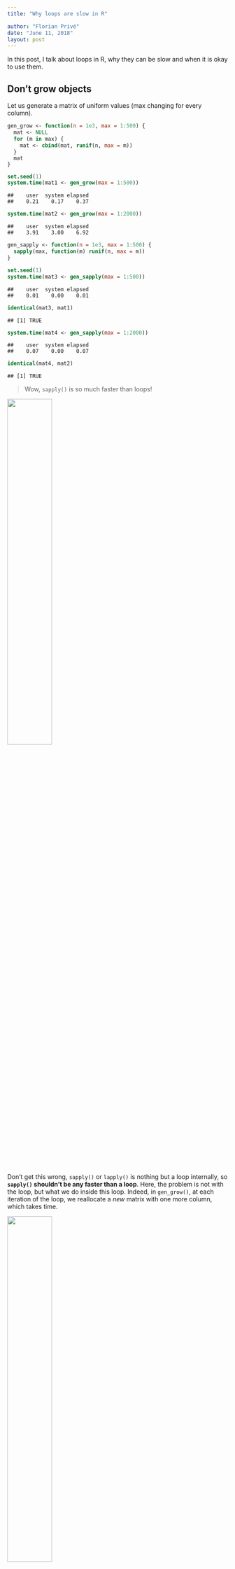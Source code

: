```yaml
---
title: "Why loops are slow in R"

author: "Florian Privé"
date: "June 11, 2018"
layout: post
---
```



<section class="main-content">
<p>In this post, I talk about loops in R, why they can be slow and when it is okay to use them.</p>
<div id="dont-grow-objects" class="section level2">
<h2>Don’t grow objects</h2>
<p>Let us generate a matrix of uniform values (max changing for every column).</p>
<div class="sourceCode"><pre class="sourceCode r"><code class="sourceCode r">gen_grow &lt;-<span class="st"> </span><span class="cf">function</span>(<span class="dt">n =</span> <span class="fl">1e3</span>, <span class="dt">max =</span> <span class="dv">1</span><span class="op">:</span><span class="dv">500</span>) {
  mat &lt;-<span class="st"> </span><span class="ot">NULL</span>
  <span class="cf">for</span> (m <span class="cf">in</span> max) {
    mat &lt;-<span class="st"> </span><span class="kw">cbind</span>(mat, <span class="kw">runif</span>(n, <span class="dt">max =</span> m))
  }
  mat
}</code></pre></div>
<div class="sourceCode"><pre class="sourceCode r"><code class="sourceCode r"><span class="kw">set.seed</span>(<span class="dv">1</span>)
<span class="kw">system.time</span>(mat1 &lt;-<span class="st"> </span><span class="kw">gen_grow</span>(<span class="dt">max =</span> <span class="dv">1</span><span class="op">:</span><span class="dv">500</span>))</code></pre></div>
<pre><code>##    user  system elapsed 
##    0.21    0.17    0.37</code></pre>
<div class="sourceCode"><pre class="sourceCode r"><code class="sourceCode r"><span class="kw">system.time</span>(mat2 &lt;-<span class="st"> </span><span class="kw">gen_grow</span>(<span class="dt">max =</span> <span class="dv">1</span><span class="op">:</span><span class="dv">2000</span>))</code></pre></div>
<pre><code>##    user  system elapsed 
##    3.91    3.00    6.92</code></pre>
<div class="sourceCode"><pre class="sourceCode r"><code class="sourceCode r">gen_sapply &lt;-<span class="st"> </span><span class="cf">function</span>(<span class="dt">n =</span> <span class="fl">1e3</span>, <span class="dt">max =</span> <span class="dv">1</span><span class="op">:</span><span class="dv">500</span>) {
  <span class="kw">sapply</span>(max, <span class="cf">function</span>(m) <span class="kw">runif</span>(n, <span class="dt">max =</span> m))
}</code></pre></div>
<div class="sourceCode"><pre class="sourceCode r"><code class="sourceCode r"><span class="kw">set.seed</span>(<span class="dv">1</span>)
<span class="kw">system.time</span>(mat3 &lt;-<span class="st"> </span><span class="kw">gen_sapply</span>(<span class="dt">max =</span> <span class="dv">1</span><span class="op">:</span><span class="dv">500</span>))</code></pre></div>
<pre><code>##    user  system elapsed 
##    0.01    0.00    0.01</code></pre>
<div class="sourceCode"><pre class="sourceCode r"><code class="sourceCode r"><span class="kw">identical</span>(mat3, mat1)</code></pre></div>
<pre><code>## [1] TRUE</code></pre>
<div class="sourceCode"><pre class="sourceCode r"><code class="sourceCode r"><span class="kw">system.time</span>(mat4 &lt;-<span class="st"> </span><span class="kw">gen_sapply</span>(<span class="dt">max =</span> <span class="dv">1</span><span class="op">:</span><span class="dv">2000</span>))</code></pre></div>
<pre><code>##    user  system elapsed 
##    0.07    0.00    0.07</code></pre>
<div class="sourceCode"><pre class="sourceCode r"><code class="sourceCode r"><span class="kw">identical</span>(mat4, mat2)</code></pre></div>
<pre><code>## [1] TRUE</code></pre>
<blockquote>
<p>Wow, <code>sapply()</code> is so much faster than loops!</p>
</blockquote>
<p><img src="../images/bullshit.jpg" width="45%" /></p>
<p>Don’t get this wrong, <code>sapply()</code> or <code>lapply()</code> is nothing but a loop internally, so <strong><code>sapply()</code> shouldn’t be any faster than a loop</strong>. Here, the problem is not with the loop, but what we do inside this loop. Indeed, in <code>gen_grow()</code>, at each iteration of the loop, we reallocate a <em>new</em> matrix with one more column, which takes time.</p>
<p><img src="../images/stairs.jpg" width="45%" /></p>
<p>Imagine you want to climb all those stairs, but you have to climb only stair 1, go to the bottom then climb the first 2 stairs, go to the bottom then climb the first three, and so on until you reach the top. This takes way more time than just climbing all stairs at once. This is basically what happens in function <code>gen_grow()</code> but instead of climbing more stairs, it allocates more memory, which also takes time.</p>
<p>You have at least two solutions to this problem. The first solution is to pre-allocate the whole result once (if you know its size in advance) and just fill it:</p>
<div class="sourceCode"><pre class="sourceCode r"><code class="sourceCode r">gen_prealloc &lt;-<span class="st"> </span><span class="cf">function</span>(<span class="dt">n =</span> <span class="fl">1e3</span>, <span class="dt">max =</span> <span class="dv">1</span><span class="op">:</span><span class="dv">500</span>) {
  mat &lt;-<span class="st"> </span><span class="kw">matrix</span>(<span class="dv">0</span>, n, <span class="kw">length</span>(max))
  <span class="cf">for</span> (i <span class="cf">in</span> <span class="kw">seq_along</span>(max)) {
    mat[, i] &lt;-<span class="st"> </span><span class="kw">runif</span>(n, <span class="dt">max =</span> max[i])
  }
  mat
}</code></pre></div>
<div class="sourceCode"><pre class="sourceCode r"><code class="sourceCode r"><span class="kw">set.seed</span>(<span class="dv">1</span>)
<span class="kw">system.time</span>(mat5 &lt;-<span class="st"> </span><span class="kw">gen_prealloc</span>(<span class="dt">max =</span> <span class="dv">1</span><span class="op">:</span><span class="dv">500</span>))</code></pre></div>
<pre><code>##    user  system elapsed 
##    0.02    0.00    0.01</code></pre>
<div class="sourceCode"><pre class="sourceCode r"><code class="sourceCode r"><span class="kw">identical</span>(mat5, mat1)</code></pre></div>
<pre><code>## [1] TRUE</code></pre>
<div class="sourceCode"><pre class="sourceCode r"><code class="sourceCode r"><span class="kw">system.time</span>(mat6 &lt;-<span class="st"> </span><span class="kw">gen_prealloc</span>(<span class="dt">max =</span> <span class="dv">1</span><span class="op">:</span><span class="dv">2000</span>))</code></pre></div>
<pre><code>##    user  system elapsed 
##    0.08    0.00    0.08</code></pre>
<div class="sourceCode"><pre class="sourceCode r"><code class="sourceCode r"><span class="kw">identical</span>(mat6, mat2)</code></pre></div>
<pre><code>## [1] TRUE</code></pre>
<p>Another solution that can be really useful if you don’t know the size of the result is to store the results in a list. A list, as opposed to a vector or a matrix, stores its elements in different places in memory (the elements don’t have to be contiguously stored in memory) so that you can add one element to the list without copying the rest of the list.</p>
<div class="sourceCode"><pre class="sourceCode r"><code class="sourceCode r">gen_list &lt;-<span class="st"> </span><span class="cf">function</span>(<span class="dt">n =</span> <span class="fl">1e3</span>, <span class="dt">max =</span> <span class="dv">1</span><span class="op">:</span><span class="dv">500</span>) {
  l &lt;-<span class="st"> </span><span class="kw">list</span>()
  <span class="cf">for</span> (i <span class="cf">in</span> <span class="kw">seq_along</span>(max)) {
    l[[i]] &lt;-<span class="st"> </span><span class="kw">runif</span>(n, <span class="dt">max =</span> max[i])
  }
  <span class="kw">do.call</span>(<span class="st">&quot;cbind&quot;</span>, l)
}</code></pre></div>
<div class="sourceCode"><pre class="sourceCode r"><code class="sourceCode r"><span class="kw">set.seed</span>(<span class="dv">1</span>)
<span class="kw">system.time</span>(mat7 &lt;-<span class="st"> </span><span class="kw">gen_list</span>(<span class="dt">max =</span> <span class="dv">1</span><span class="op">:</span><span class="dv">500</span>))</code></pre></div>
<pre><code>##    user  system elapsed 
##    0.02    0.00    0.02</code></pre>
<div class="sourceCode"><pre class="sourceCode r"><code class="sourceCode r"><span class="kw">identical</span>(mat7, mat1)</code></pre></div>
<pre><code>## [1] TRUE</code></pre>
<div class="sourceCode"><pre class="sourceCode r"><code class="sourceCode r"><span class="kw">system.time</span>(mat8 &lt;-<span class="st"> </span><span class="kw">gen_list</span>(<span class="dt">max =</span> <span class="dv">1</span><span class="op">:</span><span class="dv">2000</span>))</code></pre></div>
<pre><code>##    user  system elapsed 
##    0.06    0.00    0.07</code></pre>
<div class="sourceCode"><pre class="sourceCode r"><code class="sourceCode r"><span class="kw">identical</span>(mat8, mat2)</code></pre></div>
<pre><code>## [1] TRUE</code></pre>
<p><img src="../images/data-structures.jpg" width="55%" /></p>
</div>
<div id="vectorization-why" class="section level2">
<h2>Vectorization, why?</h2>
<p>I call <em>vectorized</em> a function that takes vectors as arguments and operate on each element of these vectors in another (compiled) language (such as C++ and Fortran).</p>
<p>So, let me repeat myself: <strong><code>sapply()</code> is not a vectorized function</strong>.</p>
<p>Let’s go back to vectorization, why is it so important in R? As an example, let’s compute the sum of two vectors.</p>
<div class="sourceCode"><pre class="sourceCode r"><code class="sourceCode r">add_loop_prealloc &lt;-<span class="st"> </span><span class="cf">function</span>(x, y) {
  res &lt;-<span class="st"> </span><span class="kw">double</span>(<span class="kw">length</span>(x))
  <span class="cf">for</span> (i <span class="cf">in</span> <span class="kw">seq_along</span>(x)) {
    res[i] &lt;-<span class="st"> </span>x[i] <span class="op">+</span><span class="st"> </span>y[i]
  }
  res
}

add_sapply &lt;-<span class="st"> </span><span class="cf">function</span>(x, y) {
  <span class="kw">sapply</span>(<span class="kw">seq_along</span>(x), <span class="cf">function</span>(i) x[i] <span class="op">+</span><span class="st"> </span>y[i])
}

add_vectorized &lt;-<span class="st"> `</span><span class="dt">+</span><span class="st">`</span></code></pre></div>
<div class="sourceCode"><pre class="sourceCode r"><code class="sourceCode r">N &lt;-<span class="st"> </span><span class="fl">1e5</span>; x &lt;-<span class="st"> </span><span class="kw">runif</span>(N); y &lt;-<span class="st"> </span><span class="kw">rnorm</span>(N)

compiler<span class="op">::</span><span class="kw">enableJIT</span>(<span class="dv">0</span>)  ## disable just-in-time compilation</code></pre></div>
<pre><code>## [1] 3</code></pre>
<div class="sourceCode"><pre class="sourceCode r"><code class="sourceCode r">microbenchmark<span class="op">::</span><span class="kw">microbenchmark</span>(
        <span class="dt">LOOP =</span> <span class="kw">add_loop_prealloc</span>(x, y),
      <span class="dt">SAPPLY =</span> <span class="kw">add_sapply</span>(x, y),
  <span class="dt">VECTORIZED =</span> <span class="kw">add_vectorized</span>(x, y)
)</code></pre></div>
<pre><code>## Unit: microseconds
##        expr        min         lq        mean      median         uq        max neval cld
##        LOOP 139306.750 169242.364 181354.6624 175967.0830 185381.558 345509.411   100   c
##      SAPPLY 117026.874 149404.590 164478.9570 161751.1765 174571.052 369295.404   100  b 
##  VECTORIZED     94.361    193.025    229.3289    227.2925    274.142    381.746   100 a</code></pre>
<div class="sourceCode"><pre class="sourceCode r"><code class="sourceCode r">compiler<span class="op">::</span><span class="kw">enableJIT</span>(<span class="dv">3</span>)  ## default</code></pre></div>
<pre><code>## [1] 0</code></pre>
<div class="sourceCode"><pre class="sourceCode r"><code class="sourceCode r">microbenchmark<span class="op">::</span><span class="kw">microbenchmark</span>(
        <span class="dt">LOOP =</span> <span class="kw">add_loop_prealloc</span>(x, y),
      <span class="dt">SAPPLY =</span> <span class="kw">add_sapply</span>(x, y),
  <span class="dt">VECTORIZED =</span> <span class="kw">add_vectorized</span>(x, y)
)</code></pre></div>
<pre><code>## Unit: microseconds
##        expr        min          lq       mean      median          uq        max neval cld
##        LOOP 141996.836 164231.0225 185083.712 176481.5930 190328.1715 391608.057   100   c
##      SAPPLY 116131.283 148153.5755 169681.157 166047.6990 184191.1330 345131.639   100  b 
##  VECTORIZED    153.625    206.5995    251.045    235.0735    280.7635    419.821   100 a</code></pre>
<p>Here, the vectorized function is much faster than the two others and the for-loop approach is faster than the <code>sapply</code> equivalent when just-in-time compilation is enabled. (Edit: for some unknown reason, this result is not true anymore when I render this blog post. Try the code yourself!)</p>
<p>As an interpreted language, for each iteration <code>res[i] &lt;- x[i] + y[i]</code>, R has to ask:</p>
<ol style="list-style-type: decimal">
<li><p>what is the type of <code>x[i]</code> and <code>y[i]</code>?</p></li>
<li><p>can I add these two types? what is the type of <code>x[i] + y[i]</code> then?</p></li>
<li><p>can I store this result in <code>res</code> or do I need to convert it?</p></li>
</ol>
<p>These questions must be answered for each iteration, which takes time. On the contrary, for vectorized functions, these questions must be answered only once, which saves a lot of time. Read more with <a href="http://www.noamross.net/blog/2014/4/16/vectorization-in-r--why.html">Noam Ross’s blog post on vectorization</a>.</p>
</div>
<div id="conclusion" class="section level2">
<h2>Conclusion</h2>
<ul>
<li><p>In this post, I don’t say that you shouldn’t use <code>lapply()</code> instead of a for-loop. Indeed, it can be more concise and clearer to use <code>lapply()</code>, but don’t expect miracles with respect to performance. You should also take a look at package {purrr} that provides shortcuts, consistency and some functions to <a href="https://www.rstudio.com/resources/webinars/thinking-inside-the-box-you-can-do-that-inside-a-data-frame/">iterate over rows of a data frame</a>.</p></li>
<li><p>Loops are slower in R than in C++ because R is an interpreted language (not compiled), even if now there is just-in-time (JIT) compilation in R (&gt;= 3.4) that makes R loops faster (yet, still not as fast). Then, R loops are not that bad if you don’t use too many iterations (let’s say not more than 100,000 iterations).</p></li>
<li><p>Beware what you’re doing in the loops because they can be super slow. Use vectorized operations if you can (search for them in available packages such as {matrixStats}). If you can’t, write your own vectorized functions with {Rcpp}. I have an introduction to {Rcpp} <a href="https://privefl.github.io/R-presentation/Rcpp.html">there</a>.</p></li>
</ul>
</div>
</section>
